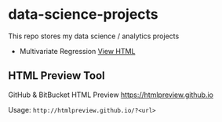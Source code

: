 # data-science-projects
This repo stores my data science / analytics projects

- Multivariate Regression [View HTML](https://htmlpreview.github.io/?https://github.com/derekl-beep/data-science-projects/blob/master/04%20Multivariate%20Regression.html)


## HTML Preview Tool 

GitHub & BitBucket HTML Preview
https://htmlpreview.github.io

Usage:
`http://htmlpreview.github.io/?<url>`
